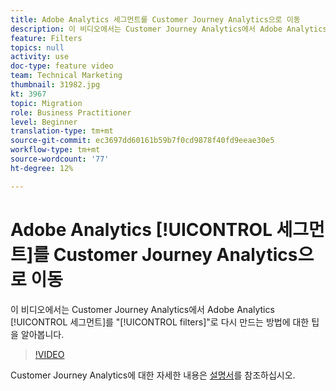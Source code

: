 ```yaml
---
title: Adobe Analytics 세그먼트를 Customer Journey Analytics으로 이동
description: 이 비디오에서는 Customer Journey Analytics에서 Adobe Analytics 세그먼트를 "필터"로 다시 만드는 방법에 대한 팁을 알아봅니다.
feature: Filters
topics: null
activity: use
doc-type: feature video
team: Technical Marketing
thumbnail: 31982.jpg
kt: 3967
topic: Migration
role: Business Practitioner
level: Beginner
translation-type: tm+mt
source-git-commit: ec3697dd60161b59b7f0cd9878f40fd9eeae30e5
workflow-type: tm+mt
source-wordcount: '77'
ht-degree: 12%

---
```



# Adobe Analytics [!UICONTROL 세그먼트]를 Customer Journey Analytics으로 이동

이 비디오에서는 Customer Journey Analytics에서 Adobe Analytics [!UICONTROL 세그먼트]를 &quot;[!UICONTROL filters]&quot;로 다시 만드는 방법에 대한 팁을 알아봅니다.

>[!VIDEO](https://video.tv.adobe.com/v/31982/?quality=12)

Customer Journey Analytics에 대한 자세한 내용은 [설명서](https://docs.adobe.com/content/help/ko-KR/analytics-platform/using/cja-landing.html)를 참조하십시오.

